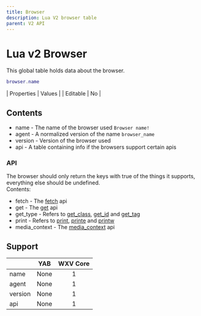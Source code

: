 ```yaml
---
title: Browser
description: Lua V2 browser table
parent: V2 API
---
```

# Lua v2 Browser

This global table holds data about the browser.

```lua
browser.name
```

| Properties | Values |
| Editable   | No     |

## Contents

- name - The name of the browser used `Browser name!`
- agent - A normalized version of the name `browser_name`
- version - Version of the browser used
- api - A table containing info if the browsers support certain apis

### API

The browser should only return the keys with true of the things it supports, everything else should be undefined.\
Contents:

- fetch - The [fetch](fetch.md) api
- get - The [get](get.md) api
- get_type - Refers to [get_class](get-class.md), [get_id](get-id.md) and [get_tag](get-tag.md)
- print - Refers to [print](print.md), [printe](printe.md) and [printw](printw.md)
- media_context - The [media_context](../media-context.md) api

## Support

|         | YAB                    | WXV Core            |
| ------- | :--------------------: | :-----------------: |
| name    | <span none>None</span> | <span full>1</span> |
| agent   | <span none>None</span> | <span full>1</span> |
| version | <span none>None</span> | <span full>1</span> |
| api     | <span none>None</span> | <span full>1</span> |
